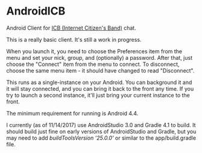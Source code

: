 # AndroidICB
Android Client for [ICB (Internet Citizen's Band)](http://www.icb.net) chat.

This is a really basic client. It's still a work in progress.

When you launch it, you need to choose the Preferences item from the menu and set your nick, group, and (optionally) a password.
After that, just choose the "Connect" item from the menu to connect. To disconnect, choose the same menu item - it should have changed
to read "Disconnect".

This runs as a single-instance on your Android. You can background it and it will stay connected, and you can bring it back to the front any time. If you try to launch a second instance, it'll just bring your current instance to the front.

The minimum requirement for running is Android 4.4.

I currently (as of 11/14/2017) use AndroidStudio 3.0 and Gradle 4.1 to build. It should build just fine on early versions of AndroidStudio and Gradle, but you may need to add *buildToolsVersion '25.0.0'* or similar to the app/build.gradle file.


